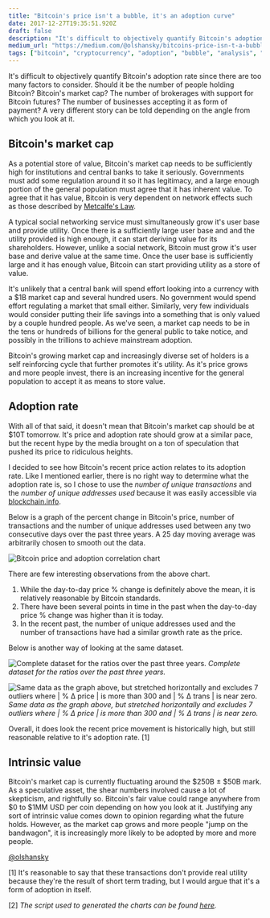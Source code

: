```yaml
---
title: "Bitcoin's price isn't a bubble, it's an adoption curve"
date: 2017-12-27T19:35:51.920Z
draft: false
description: "It's difficult to objectively quantify Bitcoin's adoption rate since there are too many factors to consider. Should it be the number of…"
medium_url: "https://medium.com/@olshansky/bitcoins-price-isn-t-a-bubble-it-s-an-adoption-curve-f52695df2b01"
tags: ["bitcoin", "cryptocurrency", "adoption", "bubble", "analysis", "data"]
---
```


It's difficult to objectively quantify Bitcoin's adoption rate since there are too many factors to consider. Should it be the number of people holding Bitcoin? Bitcoin's market cap? The number of brokerages with support for Bitcoin futures? The number of businesses accepting it as form of payment? A very different story can be told depending on the angle from which you look at it.

## Bitcoin's market cap

As a potential store of value, Bitcoin's market cap needs to be sufficiently high for institutions and central banks to take it seriously. Governments must add some regulation around it so it has legitimacy, and a large enough portion of the general population must agree that it has inherent value. To agree that it has value, Bitcoin is very dependent on network effects such as those described by [Metcalfe's Law](https://en.wikipedia.org/wiki/Metcalfe%27s_law).

A typical social networking service must simultaneously grow it's user base and provide utility. Once there is a sufficiently large user base and and the utility provided is high enough, it can start deriving value for its shareholders. However, unlike a social network, Bitcoin must grow it's user base and derive value at the same time. Once the user base is sufficiently large and it has enough value, Bitcoin can start providing utility as a store of value.

It's unlikely that a central bank will spend effort looking into a currency with a $1B market cap and several hundred users. No government would spend effort regulating a market that small either. Similarly, very few individuals would consider putting their life savings into a something that is only valued by a couple hundred people. As we've seen, a market cap needs to be in the tens or hundreds of billions for the general public to take notice, and possibly in the trillions to achieve mainstream adoption.

Bitcoin's growing market cap and increasingly diverse set of holders is a self reinforcing cycle that further promotes it's utility. As it's price grows and more people invest, there is an increasing incentive for the general population to accept it as means to store value.

## Adoption rate

With all of that said, it doesn't mean that Bitcoin's market cap should be at $10T tomorrow. It's price and adoption rate should grow at a similar pace, but the recent hype by the media brought on a ton of speculation that pushed its price to ridiculous heights.

I decided to see how Bitcoin's recent price action relates to its adoption rate. Like I mentioned earlier, there is no right way to determine what the adoption rate is, so I chose to use the *number of unique transactions* and the *number of unique addresses used* because it was easily accessible via [blockchain.info](https://blockchain.info/).

Below is a graph of the percent change in Bitcoin's price, number of transactions and the number of unique addresses used between any two consecutive days over the past three years. A 25 day moving average was arbitrarily chosen to smooth out the data.

![Bitcoin price and adoption correlation chart](https://cdn-images-1.medium.com/max/800/1*cG7LDLBOQg6oP4sUBAVYNA.png)

There are few interesting observations from the above chart.

1. While the day-to-day price % change is definitely above the mean, it is relatively reasonable by Bitcoin standards.
2. There have been several points in time in the past when the day-to-day price % change was higher than it is today.
3. In the recent past, the number of unique addresses used and the number of transactions have had a similar growth rate as the price.

Below is another way of looking at the same dataset.

![Complete dataset for the ratios over the past three years.](https://cdn-images-1.medium.com/max/800/1*VSGDD4YNBTY6UoyenbzIkg.png)
*Complete dataset for the ratios over the past three years.*

![Same data as the graph above, but stretched horizontally and excludes 7 outliers where | % Δ price | is more than 300 and | % Δ trans | is near zero.](https://cdn-images-1.medium.com/max/800/1*jAxOztkdfBAQzO2x-4cMUw.png)
*Same data as the graph above, but stretched horizontally and excludes 7 outliers where | % Δ price | is more than 300 and | % Δ trans | is near zero.*

Overall, it does look the recent price movement is historically high, but still reasonable relative to it's adoption rate. [1]

## Intrinsic value

Bitcoin's market cap is currently fluctuating around the $250B ± $50B mark. As a speculative asset, the shear numbers involved cause a lot of skepticism, and rightfully so. Bitcoin's fair value could range anywhere from $0 to $1MM USD per coin depending on how you look at it. Justifying any sort of intrinsic value comes down to opinion regarding what the future holds. However, as the market cap grows and more people "jump on the bandwagon", it is increasingly more likely to be adopted by more and more people.

[@olshansky](http://twitter.com/olshansky)

[1] It's reasonable to say that these transactions don't provide real utility because they're the result of short term trading, but I would argue that it's a form of adoption in itself.

[2] *The script used to generated the charts can be found [here](https://gist.github.com/Olshansk/9b0c8e15fdb05ee735b6b547c4add8a6).*